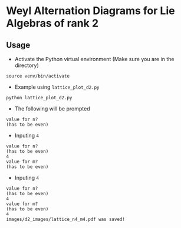 # Weyl Alternation Diagrams for Lie Algebras of rank 2

## Usage
* Activate the Python virtual environment (Make sure you are in the directory)

`source venv/bin/activate`

* Example using `lattice_plot_d2.py`

`python lattice_plot_d2.py`

* The following will be prompted

```
value for n?
(has to be even)

```

* Inputing `4`

```
value for n?
(has to be even)
4
value for m?
(has to be even)
```

* Inputing `4`

```
value for n?
(has to be even)
4
value for m?
(has to be even)
4
images/d2_images/lattice_n4_m4.pdf was saved!
```
